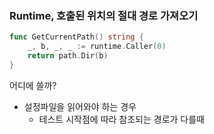 ### Runtime, 호출된 위치의 절대 경로 가져오기
```go
func GetCurrentPath() string {
	_, b, _, _ := runtime.Caller(0)
	return path.Dir(b)
}
```
어디에 쓸까?
+ 설정파일을 읽어와야 하는 경우
  + 테스트 시작점에 따라 참조되는 경로가 다를때

